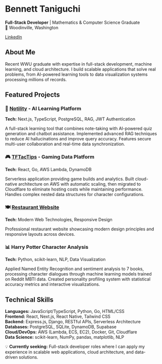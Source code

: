 # Bennett Taniguchi

**Full-Stack Developer** | Mathematics & Computer Science Graduate  
📍 Woodinville, Washington 

[LinkedIn](https://www.linkedin.com/in/bennett-taniguchi-360431171/)

## About Me

Recent WWU graduate with expertise in full-stack development, machine learning, and cloud architecture. I build scalable applications that solve real problems, from AI-powered learning tools to data visualization systems processing millions of records.

## Featured Projects

### 🧠 [Notility](https://bennett-taniguchi-blogr-nextjs-prisma.vercel.app/) - AI Learning Platform
**Tech:** Next.js, TypeScript, PostgreSQL, RAG, JWT Authentication

A full-stack learning tool that combines note-taking with AI-powered quiz generation and chatbot assistance. Implemented advanced RAG techniques to reduce AI hallucinations and improve query accuracy. Features secure multi-user collaboration and real-time data synchronization.

### 🎮 [TFTacTips](https://teamfight-page.pages.dev/) - Gaming Data Platform  
**Tech:** React, Go, AWS Lambda, DynamoDB

Serverless application providing game builds and analytics. Built cloud-native architecture on AWS with automatic scaling, then migrated to Cloudflare to eliminate hosting costs while maintaining performance. Handles complex nested data structures for character configurations.

### 🍽️ [Restaurant Website](https://mexican-market-mockup.pages.dev/en/)
**Tech:** Modern Web Technologies, Responsive Design

Professional restaurant website showcasing modern design principles and responsive layouts across devices.

### 📊 Harry Potter Character Analysis
**Tech:** Python, scikit-learn, NLP, Data Visualization

Applied Named Entity Recognition and sentiment analysis to 7 books, processing character dialogues through machine learning models trained on Reddit MBTI data. Created personality profiling system with statistical accuracy metrics and interactive visualizations.

## Technical Skills

**Languages:** JavaScript/TypeScript, Python, Go, HTML/CSS  
**Frontend:** React, Next.js, React Native, Tailwind CSS  
**Backend:** Express.js, Django, RESTful APIs, Serverless Architecture  
**Databases:** PostgreSQL, SQLite, DynamoDB, Supabase  
**Cloud/DevOps:** AWS (Lambda, ECS, EC2), Docker, Git, Cloudflare  
**Data Science:** scikit-learn, NumPy, pandas, matplotlib, NLP


💡 **Currently seeking:** Full-stack developer roles where I can apply my experience in scalable web applications, cloud architecture, and data-driven solutions.
